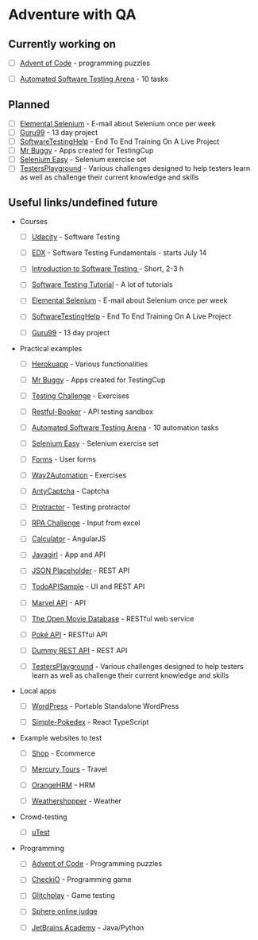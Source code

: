 # Adventure with QA
## Currently working on
  * [ ] [Advent of Code](https://adventofcode.com/) - programming puzzles
  * [ ] [Automated Software Testing Arena](https://asta.pgs-soft.com/) - 10 tasks


## Planned
  * [ ] [Elemental Selenium](http://elementalselenium.com/) - E-mail about Selenium once per week
  * [ ] [Guru99](https://www.guru99.com/live-testing-project.html) - 13 day project
  * [ ] [SoftwareTestingHelp](https://www.softwaretestinghelp.com/free-online-software-testing-qa-training-course/) - End To End Training On A Live Project
  * [ ] [Mr Buggy](http://mrbuggy.pl/) - Apps created for TestingCup
  * [ ] [Selenium Easy](https://www.seleniumeasy.com/test/) - Selenium exercise set
  * [ ] [TestersPlayground](https://testersplayground.herokuapp.com/) - Various challenges designed to help testers learn as well as challenge their current knowledge and skills
  
## Useful links/undefined future


* Courses
  * [ ] [Udacity](https://www.udacity.com/course/software-testing--cs258) - Software Testing
  * [ ] [EDX](https://www.edx.org/course/software-testing-fundamentals) - Software Testing Fundamentals - starts July 14
  * [ ] [Introduction to Software Testing ](https://alison.com/course/introduction-to-software-testing) - Short, 2-3 h
  * [ ] [Software Testing Tutorial](https://www.guru99.com/software-testing.html) - A lot of tutorials
  * [ ] [Elemental Selenium](http://elementalselenium.com/) - E-mail about Selenium once per week
  * [ ] [SoftwareTestingHelp](https://www.softwaretestinghelp.com/free-online-software-testing-qa-training-course/) - End To End Training On A Live Project
  * [ ] [Guru99](https://www.guru99.com/live-testing-project.html) - 13 day project
  
  
* Practical examples
  * [ ] [Herokuapp](http://the-internet.herokuapp.com/) - Various functionalities
  * [ ] [Mr Buggy](http://mrbuggy.pl/) - Apps created for TestingCup
  * [ ] [Testing Challenge](http://testingchallenges.thetestingmap.org/index.php) - Exercises
  * [ ] [Restful-Booker](https://restful-booker.herokuapp.com/) - API testing sandbox
  * [ ] [Automated Software Testing Arena](https://asta.pgs-soft.com/) - 10 automation tasks
  * [ ] [Selenium Easy](https://www.seleniumeasy.com/test/) - Selenium exercise set
  * [ ] [Forms](http://executeautomation.com/demosite/index.html) - User forms
  * [ ] [Way2Automation](http://www.way2automation.com/demo.html) - Exercises
  * [ ] [AntyCaptcha](https://antycaptcha.amberteam.pl:5443/) - Captcha
  * [ ] [Protractor](https://juliemr.github.io/protractor-demo/) - Testing protractor
  * [ ] [RPA Challenge](http://www.rpachallenge.com/) - Input from excel
  * [ ] [Calculator](https://codepen.io/murtazamzk/full/YwjEor) - AngularJS
  * [ ] [Javagirl](http://javagirl.pl/aplikacje/) - App and API
  * [ ] [JSON Placeholder](https://jsonplaceholder.typicode.com/) - REST API
  * [ ] [TodoAPISample](https://github.com/g33klady/TodoApiSample) - UI and REST API
  * [ ] [Marvel API](https://developer.marvel.com/docs)  - API
  * [ ] [The Open Movie Database](http://www.omdbapi.com/) - RESTful web service
  * [ ] [Poké API](https://pokeapi.co/) - RESTful API
  * [ ] [Dummy REST API](http://dummy.restapiexample.com/)  - REST API
  * [ ] [TestersPlayground](https://testersplayground.herokuapp.com/) - Various challenges designed to help testers learn as well as challenge their current knowledge and skills
  

* Local apps
  * [ ] [WordPress](https://instantwp.com/) - Portable Standalone WordPress
  * [ ] [Simple-Pokedex](https://github.com/amogh-w/Simple-Pokedex) - React TypeScript


* Example websites to test
  * [ ] [Shop](http://automationpractice.com/index.php) - Ecommerce
  * [ ] [Mercury Tours](http://newtours.demoaut.com/) - Travel
  * [ ] [OrangeHRM](https://opensource-demo.orangehrmlive.com/) - HRM
  * [ ] [Weathershopper](https://weathershopper.pythonanywhere.com/) - Weather

  
* Crowd-testing
  * [ ] [uTest](https://www.utest.com/)


* Programming
  * [ ] [Advent of Code](https://adventofcode.com/) - Programming puzzles
  * [ ] [CheckiO](https://checkio.org/) - Programming game
  * [ ] [Glitchplay](https://glitchplay.com/) - Game testing
  * [ ] [Sphere online judge](https://www.spoj.com/)
  * [ ] [JetBrains Academy](https://hyperskill.org/onboarding) - Java/Python
  